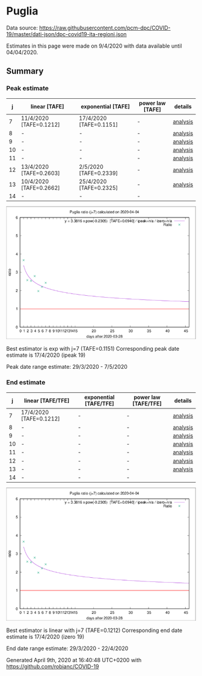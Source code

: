 # Puglia


Data source: https://raw.githubusercontent.com/pcm-dpc/COVID-19/master/dati-json/dpc-covid19-ita-regioni.json

Estimates in this page were made on 9/4/2020 with data available until 04/04/2020.


## Summary 

### Peak estimate 
|j|linear [TAFE]|exponential [TAFE]|power law [TAFE]|details|
|---|----|-----------|---------|-------|
|7|11/4/2020 [TAFE=0.1212]|17/4/2020 [TAFE=0.1151]|-|[analysis](COVID-19_puglia_j7_2020-04-04.md)|
|8|-|-|-|[analysis](COVID-19_puglia_j8_2020-04-04.md)|
|9|-|-|-|[analysis](COVID-19_puglia_j9_2020-04-04.md)|
|10|-|-|-|[analysis](COVID-19_puglia_j10_2020-04-04.md)|
|11|-|-|-|[analysis](COVID-19_puglia_j11_2020-04-04.md)|
|12|13/4/2020 [TAFE=0.2603]|2/5/2020 [TAFE=0.2339]|-|[analysis](COVID-19_puglia_j12_2020-04-04.md)|
|13|10/4/2020 [TAFE=0.2662]|25/4/2020 [TAFE=0.2325]|-|[analysis](COVID-19_puglia_j13_2020-04-04.md)|
|14|-|-|-||

![best peak estimate](COVID-19_puglia_j7_2020-04-04.png)

Best estimator is exp with j=7 (TAFE=0.1151)
Corresponding peak date estimate is 17/4/2020 (ipeak 19)


Peak date range estimate: 29/3/2020 - 7/5/2020

### End estimate 
|j|linear [TAFE/TFE]|exponential [TAFE/TFE]|power law [TAFE/TFE]|details|
|---|----|-----------|---------|-------|
|7|17/4/2020 [TAFE=0.1212]|-|-|[analysis](COVID-19_puglia_j7_2020-04-04.md)|
|8|-|-|-|[analysis](COVID-19_puglia_j8_2020-04-04.md)|
|9|-|-|-|[analysis](COVID-19_puglia_j9_2020-04-04.md)|
|10|-|-|-|[analysis](COVID-19_puglia_j10_2020-04-04.md)|
|11|-|-|-|[analysis](COVID-19_puglia_j11_2020-04-04.md)|
|12|-|-|-|[analysis](COVID-19_puglia_j12_2020-04-04.md)|
|13|-|-|-|[analysis](COVID-19_puglia_j13_2020-04-04.md)|
|14|-|-|-||

![best zero estimate](COVID-19_puglia_j7_2020-04-04.png)

Best estimator is linear with j=7 (TAFE=0.1212)
Corresponding end date estimate is 17/4/2020 (izero 19)


End date range estimate: 29/3/2020 - 22/4/2020

Generated April 9th, 2020 at 16:40:48 UTC+0200 with https://github.com/robianc/COVID-19

